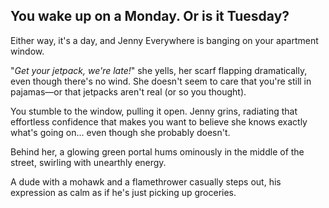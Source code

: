 ## You wake up on a Monday. Or is it Tuesday?

Either way, it's a day, and Jenny Everywhere is banging on your apartment window.

"_Get your jetpack, we're late!_" she yells, her scarf flapping dramatically, even though there's no wind. She doesn't seem to care that you're still in pajamas—or that jetpacks aren't real (or so you thought).

You stumble to the window, pulling it open. Jenny grins, radiating that effortless confidence that makes you want to believe she knows exactly what's going on... even though she probably doesn't.

Behind her, a glowing green portal hums ominously in the middle of the street, swirling with unearthly energy.

A dude with a mohawk and a flamethrower casually steps out, his expression as calm as if he's just picking up groceries.
